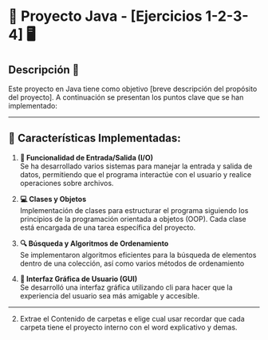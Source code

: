 # 🚀 **Proyecto Java - [Ejercicios 1-2-3-4]** 🖥️

## Descripción 📄

Este proyecto en Java tiene como objetivo [breve descripción del propósito del proyecto]. A continuación se presentan los puntos clave que se han implementado:

---

## 🔧 **Características Implementadas:**

1. **📝 Funcionalidad de Entrada/Salida (I/O)**  
   Se ha desarrollado varios sistemas para manejar la entrada y salida de datos, permitiendo que el programa interactúe con el usuario y realice operaciones sobre archivos.

2. **💻 Clases y Objetos**  
   Implementación de clases para estructurar el programa siguiendo los principios de la programación orientada a objetos (OOP). Cada clase está encargada de una tarea específica del proyecto.

3. **🔍 Búsqueda y Algoritmos de Ordenamiento**  
   Se implementaron algoritmos eficientes para la búsqueda de elementos dentro de una colección, así como varios métodos de ordenamiento

4. **🎨 Interfaz Gráfica de Usuario (GUI)**  
   Se desarrolló una interfaz gráfica utilizando cli para hacer que la experiencia del usuario sea más amigable y accesible.

---

2. Extrae el Contenido de carpetas e elige cual usar recordar que cada carpeta tiene el proyecto interno con el word explicativo y demas.
